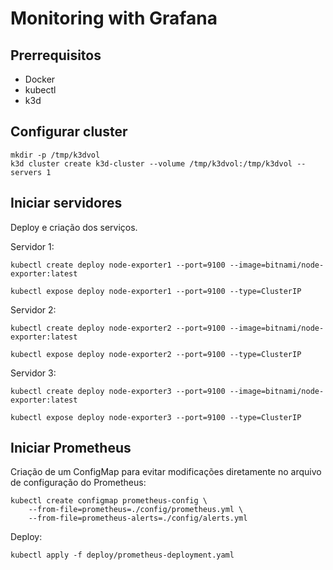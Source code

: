 # Monitoring with Grafana

## Prerrequisitos

- Docker
- kubectl
- k3d

## Configurar cluster

```
mkdir -p /tmp/k3dvol
k3d cluster create k3d-cluster --volume /tmp/k3dvol:/tmp/k3dvol --servers 1
```

## Iniciar servidores

Deploy e criação dos serviços.

Servidor 1:
```
kubectl create deploy node-exporter1 --port=9100 --image=bitnami/node-exporter:latest

kubectl expose deploy node-exporter1 --port=9100 --type=ClusterIP
```

Servidor 2:
```
kubectl create deploy node-exporter2 --port=9100 --image=bitnami/node-exporter:latest

kubectl expose deploy node-exporter2 --port=9100 --type=ClusterIP
```

Servidor 3:
```
kubectl create deploy node-exporter3 --port=9100 --image=bitnami/node-exporter:latest

kubectl expose deploy node-exporter3 --port=9100 --type=ClusterIP
```

## Iniciar Prometheus

Criação de um ConfigMap para evitar modificações diretamente no arquivo de configuração do Prometheus:
```
kubectl create configmap prometheus-config \
    --from-file=prometheus=./config/prometheus.yml \
    --from-file=prometheus-alerts=./config/alerts.yml
```

Deploy:
```
kubectl apply -f deploy/prometheus-deployment.yaml
```

